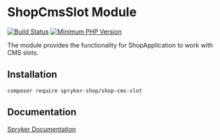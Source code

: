 # ShopCmsSlot Module
[![Build Status](https://travis-ci.org/spryker-shop/shop-cms-slot.svg)](https://travis-ci.org/spryker-shop/shop-cms-slot)
[![Minimum PHP Version](https://img.shields.io/badge/php-%3E%3D%207.2-8892BF.svg)](https://php.net/)

The module provides the functionality for ShopApplication to work with CMS slots.

## Installation

```
composer require spryker-shop/shop-cms-slot
```

## Documentation

[Spryker Documentation](https://academy.spryker.com/developing_with_spryker/module_guide/modules.html)
